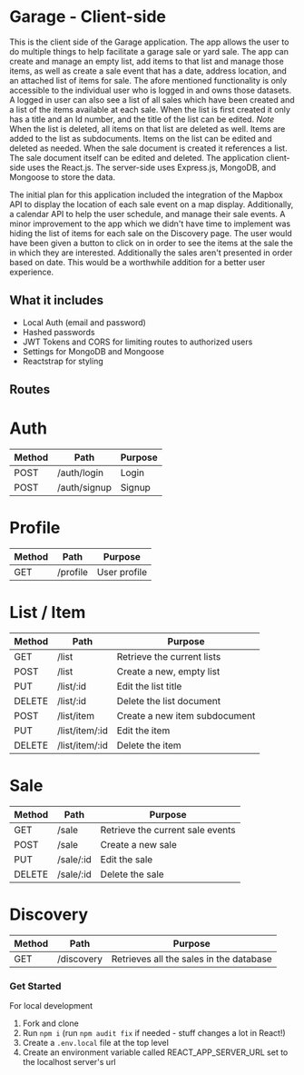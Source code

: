 # Garage - Client-side

This is the client side of the Garage application. The app allows the user to do multiple things to help facilitate a garage sale or yard sale. The app can create and manage an empty list, add items to that list and manage those items, as well as create a sale event that has a date, address location, and an attached list of items for sale. The afore mentioned functionality is only accessible to the individual user who is logged in and owns those datasets. A logged in user can also see a list of all sales which have been created and a list of the items available at each sale. When the list is first created it only has a title and an Id number, and the title of the list can be edited. *Note* When the list is deleted, all items on that list are deleted as well. Items are added to the list as subdocuments. Items on the list can be edited and deleted as needed. When the sale document is created it references a list. The sale document itself can be edited and deleted. The application client-side uses the React.js. The server-side uses Express.js, MongoDB, and Mongoose to store the data.

The initial plan for this application included the integration of the Mapbox API to display the location of each sale event on a map display. Additionally, a calendar API to help the user schedule, and manage their sale events. A minor improvement to the app which we didn't have time to implement was hiding the list of items for each sale on the Discovery page. The user would have been given a button to click on in order to see the items at the sale the in which they are interested. Additionally the sales aren't presented in order based on date. This would be a worthwhile addition for a better user experience.

## What it includes

* Local Auth (email and password)
* Hashed passwords
* JWT Tokens and CORS for limiting routes to authorized users
* Settings for MongoDB and Mongoose
* Reactstrap for styling

## Routes

# Auth
|Method|Path|Purpose|
|----------|----------|--------------------|
|POST|/auth/login|Login|
|POST|/auth/signup|Signup|

# Profile
|Method|Path|Purpose|
|----------|----------|--------------------|
|GET|/profile|User profile|

# List / Item
|Method|Path|Purpose|
|----------|----------|--------------------|
|GET|/list|Retrieve the current lists|
|POST|/list|Create a new, empty list|
|PUT|/list/:id|Edit the list title|
|DELETE|/list/:id|Delete the list document|
|POST|/list/item|Create a new item subdocument|
|PUT|/list/item/:id|Edit the item|
|DELETE|/list/item/:id|Delete the item|

# Sale
|Method|Path|Purpose|
|----------|----------|--------------------|
|GET|/sale|Retrieve the current sale events|
|POST|/sale|Create a new sale|
|PUT|/sale/:id|Edit the sale|
|DELETE|/sale/:id|Delete the sale|

# Discovery
|Method|Path|Purpose|
|----------|----------|--------------------|
|GET|/discovery|Retrieves all the sales in the database|


### Get Started

For local development

1. Fork and clone
2. Run `npm i` (run `npm audit fix` if needed - stuff changes a lot in React!)
3. Create a `.env.local` file at the top level 
4. Create an environment variable called REACT_APP_SERVER_URL set to the localhost server's url
